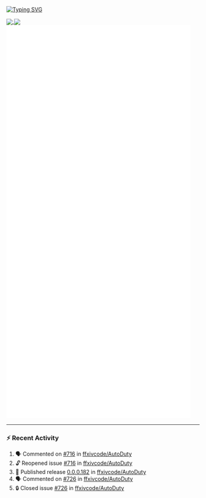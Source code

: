 [![Typing SVG](https://readme-typing-svg.demolab.com?font=Fira+Code&duration=1000&pause=1000&multiline=true&repeat=false&width=435&lines=Simon+Latusek+%7C+Gameplay+Engineer)](https://git.io/typing-svg)

<a href="https://github.com/anuraghazra/github-readme-stats">
  <img height=200 align="center" src="https://github-readme-stats.vercel.app/api?username=erdelf&theme=radical" />
</a>
<a href="https://github.com/anuraghazra/convoychat">
  <img height=200 align="center" src="https://streak-stats.demolab.com?user=erdelf&theme=radical&mode=weekly" />
</a>

<picture>
  <img src="/github-metrics.svg" alt="Metrics">
</picture>

---

### :zap: Recent Activity
<!--START_SECTION:activity-->
1. 🗣 Commented on [#716](https://github.com/ffxivcode/AutoDuty/issues/716#issuecomment-2567109684) in [ffxivcode/AutoDuty](https://github.com/ffxivcode/AutoDuty)
2. 🔓 Reopened issue [#716](https://github.com/ffxivcode/AutoDuty/issues/716) in [ffxivcode/AutoDuty](https://github.com/ffxivcode/AutoDuty)
3. 🚀 Published release [0.0.0.182](https://github.com/ffxivcode/AutoDuty/releases/tag/0.0.0.182) in [ffxivcode/AutoDuty](https://github.com/ffxivcode/AutoDuty)
4. 🗣 Commented on [#726](https://github.com/ffxivcode/AutoDuty/issues/726#issuecomment-2567065976) in [ffxivcode/AutoDuty](https://github.com/ffxivcode/AutoDuty)
5. 🔒 Closed issue [#726](https://github.com/ffxivcode/AutoDuty/issues/726) in [ffxivcode/AutoDuty](https://github.com/ffxivcode/AutoDuty)
<!--END_SECTION:activity-->

<!--
**erdelf/erdelf** is a ✨ _special_ ✨ repository because its `README.md` (this file) appears on your GitHub profile.

Here are some ideas to get you started:

- 🔭 I’m currently working on ...
- 🌱 I’m currently learning ...
- 👯 I’m looking to collaborate on ...
- 🤔 I’m looking for help with ...
- 💬 Ask me about ...
- 📫 How to reach me: ...
- 😄 Pronouns: ...
- ⚡ Fun fact: ...
-->
